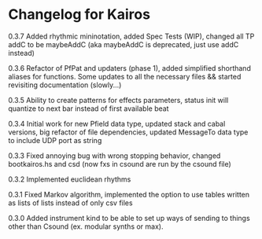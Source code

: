 # Changelog for Kairos

0.3.7 Added rhythmic mininotation, added Spec Tests (WIP), changed all TP addC to be maybeAddC (aka maybeAddC is deprecated, just use addC instead)

0.3.6 Refactor of PfPat and updaters (phase 1), added simplified shorthand aliases for functions. Some updates to all the necessary files && started revisiting documentation (slowly...)

0.3.5 Ability to create patterns for effects parameters, status init will quantize to next bar instead of first available beat

0.3.4 Initial work for new Pfield data type, updated stack and cabal versions, big refactor of file dependencies, updated MessageTo data type to include UDP port as string

0.3.3 Fixed annoying bug with wrong stopping behavior, changed bootkairos.hs and csd (now fxs in csound are run by the csound file)

0.3.2 Implemented euclidean rhythms

0.3.1 Fixed Markov algorithm, implemented the option to use  tables written as lists of lists instead of only csv files

0.3.0 Added instrument kind to be able to set up ways of sending to things other than Csound (ex. modular synths or max).
